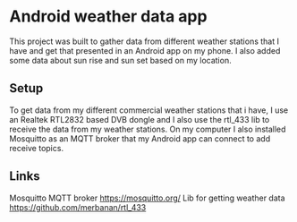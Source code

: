 # Android weather data app
This project was built to gather data from different weather stations that I have and get that presented in an Android app on my phone. I also added some data about sun rise and sun set based on my location.
## Setup

To get data from my different commercial weather stations that i have, I use an Realtek RTL2832 based DVB dongle and I also use the rtl_433 lib to receive the data from my weather stations.
On my computer I also installed Mosquitto as an MQTT broker that my Android app can connect to add receive topics.


## Links
Mosquitto MQTT broker https://mosquitto.org/
Lib for getting weather data https://github.com/merbanan/rtl_433